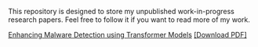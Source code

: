 This repository is designed to store my unpublished work-in-progress research papers. Feel free to follow it if you want to read more of my work.


[Enhancing Malware Detection using Transformer Models](https://github.com/theabhishekbhujang/MyPapers/blob/main/Enhancing_Malware_Detection_using_Transformer_Models/Enhancing_Malware_Detection_using_Transformer_Models.pdf) [[Download PDF]](https://github.com/theabhishekbhujang/MyPapers/raw/main/Enhancing_Malware_Detection_using_Transformer_Models/Enhancing_Malware_Detection_using_Transformer_Models.pdf)
